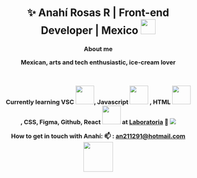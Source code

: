 <h1 align="center"> ✨ Anahí Rosas R | Front-end Developer | Mexico <img src="https://media.giphy.com/media/2Yj2vRSHrhZIUyVPGl/giphy.gif" width="40"></h3>
<h3 align="center"> About me<br>
  <p> Mexican, arts and tech enthusiastic, ice-cream lover</p> <br>
    


Currently learning VSC <img src ="https://media.giphy.com/media/SS8CV2rQdlYNLtBCiF/source.gif" width="50">, Javascript <img src= "https://media.giphy.com/media/dC3EHvqJ61hNReoxMV/giphy.gif" width="50"> , HTML <img src ="" width="50">, CSS, Figma, Github, React <img src= "https://media.giphy.com/media/XAxylRMCdpbEWUAvr8/giphy.gif" width="50">
at [Laboratoria](https://www.laboratoria.la/) 💛 <img src="https://media.giphy.com/media/YqWwG9OLqD3LzbGoZU/giphy.gif">









 
How to get in touch with Anahí: 
📫 : an211291@hotmail.com 
<img src= "https://media.giphy.com/media/3bu85lsWhBTlWcOMN6/giphy.gif" width="80">

<!---
anahir21/anahir21 is a ✨ special ✨ repository because its `README.md` (this file) appears on your GitHub profile.
You can click the Preview link to take a look at your changes.
--->
